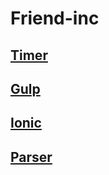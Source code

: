 # Friend-inc

## [Timer](https://github.com/AndrewTi/freind-inc/tree/master/timer)

## [Gulp](https://github.com/AndrewTi/freind-inc/tree/master/gulp-config)

## [Ionic](https://github.com/AndrewTi/freind-inc/tree/master/ionic-app)

## [Parser](https://github.com/AndrewTi/freind-inc/tree/master/node-parser)
